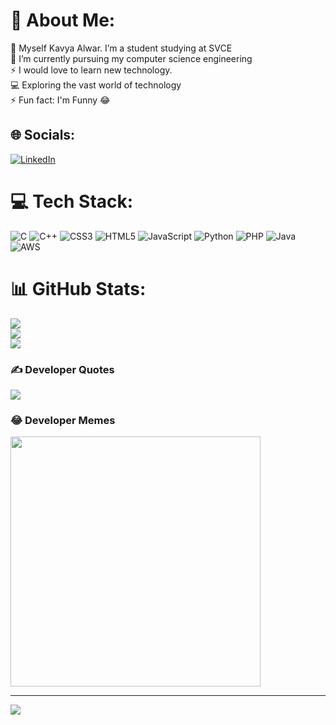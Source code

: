 # 💫 About Me:
🫡 Myself Kavya Alwar. I’m a student studying at SVCE<br>🌱 I’m currently pursuing my computer science engineering<br>⚡ I would love to learn new technology.<br>💻 Exploring the vast world of technology<br>⚡ Fun fact: I'm Funny 😂


## 🌐 Socials:
[![LinkedIn](https://img.shields.io/badge/LinkedIn-%230077B5.svg?logo=linkedin&logoColor=white)](https://linkedin.com/in/https://www.linkedin.com/in/kavyaalwar/) 

# 💻 Tech Stack:
![C](https://img.shields.io/badge/c-%2300599C.svg?style=for-the-badge&logo=c&logoColor=white) ![C++](https://img.shields.io/badge/c++-%2300599C.svg?style=for-the-badge&logo=c%2B%2B&logoColor=white) ![CSS3](https://img.shields.io/badge/css3-%231572B6.svg?style=for-the-badge&logo=css3&logoColor=white) ![HTML5](https://img.shields.io/badge/html5-%23E34F26.svg?style=for-the-badge&logo=html5&logoColor=white) ![JavaScript](https://img.shields.io/badge/javascript-%23323330.svg?style=for-the-badge&logo=javascript&logoColor=%23F7DF1E) ![Python](https://img.shields.io/badge/python-3670A0?style=for-the-badge&logo=python&logoColor=ffdd54) ![PHP](https://img.shields.io/badge/php-%23777BB4.svg?style=for-the-badge&logo=php&logoColor=white) ![Java](https://img.shields.io/badge/java-%23ED8B00.svg?style=for-the-badge&logo=openjdk&logoColor=white) ![AWS](https://img.shields.io/badge/AWS-%23FF9900.svg?style=for-the-badge&logo=amazon-aws&logoColor=white)
# 📊 GitHub Stats:
![](https://github-readme-stats.vercel.app/api?username=kavyaalwar&theme=merko&hide_border=false&include_all_commits=false&count_private=false)<br/>
![](https://github-readme-streak-stats.herokuapp.com/?user=kavyaalwar&theme=merko&hide_border=false)<br/>
![](https://github-readme-stats.vercel.app/api/top-langs/?username=kavyaalwar&theme=merko&hide_border=false&include_all_commits=false&count_private=false&layout=compact)

### ✍️ Developer Quotes
![](https://quotes-github-readme.vercel.app/api?type=horizontal&theme=radical)

### 😂 Developer Memes
<img src='https://randommeme-five.vercel.app/' style="height: 400px;"/>

---
[![](https://visitcount.itsvg.in/api?id=kavyaalwar&icon=0&color=0)](https://visitcount.itsvg.in)

<!-- Proudly created with GPRM ( https://gprm.itsvg.in ) -->
